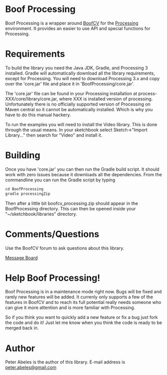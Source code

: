 # Boof Processing

Boof Processing is a wrapper around [BoofCV](http://boofcv.org) for the [Processing](https://processing.org/) environment.
It provides an  easier to use API and special functions for Processing.

# Requirements

To build the library you need the Java JDK, Gradle, and Processing 3 installed.  Gradle will automatically download all the library
requirements, except for Processing.  You will need to download Processing 3.x and copy over the 'core.jar' file and
place it in 'BoofProcessing/core.jar'.

The 'core.jar' file can be found in your Processing installation at process-XXX/core/library/core.jar, where XXX is
installed version of processing.  Unfortunately there is no officially supported version of Processing on Maven
central so it cannot be automatically installed.  Which is why you have to do this manual hackery.

To run the examples you will need to install the Video library.  This is done through the usual means.  In your sketchbook
select Sketch->"Import Library..." then search for "Video" and install it.

# Building

Once you have 'core.jar' you can then run the Gradle build script. It should work with zero issues because it downloads
all the dependencies.  From the commandline you can run the Gradle script by typing

```java
cd BoofProcessing
gradle processingZip
```

Then after a little bit boofcv_processing.zip should appear in the BoofProcessing directory.  This can then be opened 
inside your "~/sketchbook/libraries" directory.

# Comments/Questions

Use the BoofCV forum to ask questions about this library.

[Message Board](http://groups.google.com/group/boofcv)

# Help Boof Processing!

Boof Processing is in a maintenance mode right now.  Bugs will be fixed and rarely new features will be added.  It
currenly only supports a few of the features in BoofCV and to reach its full potential really needs someone who can
give it more attention and is more familiar with Processing.

So if you think you want to quickly add a new feature or fix a bug just fork the code and do it!  Just let me know
when you think the code is ready to be merged back in.

# Author

Peter Abeles is the author of this library.  E-mail address is peter.abeles@gmail.com
